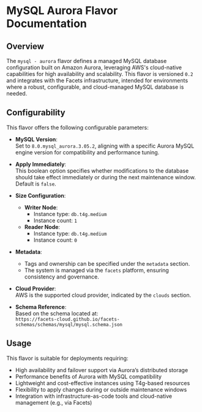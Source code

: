 # MySQL Aurora Flavor Documentation

## Overview

The `mysql - aurora` flavor defines a managed MySQL database configuration built on Amazon Aurora, leveraging AWS's cloud-native capabilities for high availability and scalability. This flavor is versioned `0.2` and integrates with the Facets infrastructure, intended for environments where a robust, configurable, and cloud-managed MySQL database is needed.

## Configurability

This flavor offers the following configurable parameters:

- **MySQL Version**:  
  Set to `8.0.mysql_aurora.3.05.2`, aligning with a specific Aurora MySQL engine version for compatibility and performance tuning.

- **Apply Immediately**:  
  This boolean option specifies whether modifications to the database should take effect immediately or during the next maintenance window. Default is `false`.

- **Size Configuration**:
  - **Writer Node**:
    - Instance type: `db.t4g.medium`
    - Instance count: `1`
  - **Reader Node**:
    - Instance type: `db.t4g.medium`
    - Instance count: `0`

- **Metadata**:
  - Tags and ownership can be specified under the `metadata` section.
  - The system is managed via the `facets` platform, ensuring consistency and governance.

- **Cloud Provider**:  
  AWS is the supported cloud provider, indicated by the `clouds` section.

- **Schema Reference**:  
  Based on the schema located at:  
  `https://facets-cloud.github.io/facets-schemas/schemas/mysql/mysql.schema.json`

## Usage

This flavor is suitable for deployments requiring:

- High availability and failover support via Aurora’s distributed storage
- Performance benefits of Aurora with MySQL compatibility
- Lightweight and cost-effective instances using T4g-based resources
- Flexibility to apply changes during or outside maintenance windows
- Integration with infrastructure-as-code tools and cloud-native management (e.g., via Facets)
